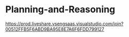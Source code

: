 # Planning-and-Reasoning
https://prod.liveshare.vsengsaas.visualstudio.com/join?00512FFB5F6ABD9BA95E8E7A6F6FDD799127
